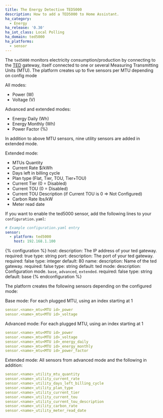 ```yaml
---
title: The Energy Detective TED5000
description: How to add a TED5000 to Home Assistant.
ha_category:
  - Energy
ha_release: '0.30'
ha_iot_class: Local Polling
ha_domain: ted5000
ha_platforms:
  - sensor
---
```


The `ted5000` monitors electricity consumption/production by connecting to the [TED](https://www.theenergydetective.com/home) gateway, itself connected to one or several Measuring Transmitting Units (MTU). The platform creates up to five sensors per MTU depending on config mode

All modes:
- Power (W)
- Voltage (V)

Advanced and extended modes:
- Energy Daily (Wh)
- Energy Monthly (Wh)
- Power Factor (%)

In addition to above MTU sensors, nine utility sensors are added in extended mode.

Extended mode:
- MTUs Quantity
- Current Rate $/kWh
- Days left in billing cycle
- Plan type (Flat, Tier, TOU, Tier+TOU)
- Current Tier (0 = Disabled)
- Current TOU (0 = Disabled)
- Current TOU Description (if Current TOU is 0 => Not Configured)
- Carbon Rate lbs/kW
- Meter read date


If you want to enable the ted5000 sensor, add the following lines to your `configuration.yaml`:

```yaml
# Example configuration.yaml entry
sensor:
  - platform: ted5000
    host: 192.168.1.100
```

{% configuration %}
host:
  description: The IP address of your ted gateway.
  required: true
  type: string
port:
  description: The port of your ted gateway.
  required: false
  type: integer
  default: 80
name:
  description: Name of the ted gateway.
  required: false
  type: string
  default: ted
mode:
  description: Configuration mode. `base`, `advanced`, `extended`.
  required: false
  type: string
  default: base
{% endconfiguration %}

The platform creates the following sensors depending on the configured mode:

Base mode:
For each plugged MTU, using an index starting at 1
```yaml
sensor.<name>_mtu<MTU id>_power
sensor.<name>_mtu<MTU id>_voltage
```

Advanced mode:
For each plugged MTU, using an index starting at 1
```yaml
sensor.<name>_mtu<MTU id>_power
sensor.<name>_mtu<MTU id>_voltage
sensor.<name>_mtu<MTU id>_energy_daily
sensor.<name>_mtu<MTU id>_energy_monthly
sensor.<name>_mtu<MTU id>_power_factor
```

Extended mode:
All sensors from advanced mode and the following in addition:
```yaml
sensor.<name>_utility_mtu_quantity
sensor.<name>_utility_current_rate
sensor.<name>_utility_days_left_billing_cycle
sensor.<name>_utility_plan_type
sensor.<name>_utility_current_tier
sensor.<name>_utility_current_tou
sensor.<name>_utility_current_tou_description
sensor.<name>_utility_carbon_rate
sensor.<name>_utility_meter_read_date
```
